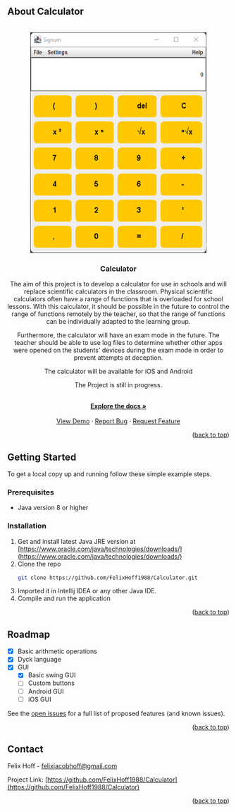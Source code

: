 ## About Calculator

<!-- PROJECT LOGO -->
<br />
<div align="center">
  <a href="https://github.com/FelixHoff1988/Calculator">
    <img src="images/logo.png" alt="Logo" width="400" height="500">
  </a>

<h3 align="center">Calculator</h3>

  <p align="center">
    The aim of this project is to develop a calculator for use in schools and will replace scientific calculators in the classroom. Physical scientific calculators often have a range of functions that is overloaded for school lessons. With this calculator, it should be possible in the future to control the range of functions remotely by the teacher, so that the range of functions can be individually adapted to the learning group.

Furthermore, the calculator will have an exam mode in the future. The teacher should be able to use log files to determine whether other apps were opened on the students' devices during the exam mode in order to prevent attempts at deception.

The calculator will be available for iOS and Android 

The Project is still in progress.
</p>
    <br />
    <a href="https://github.com/FelixHoff1988/Calculator"><strong>Explore the docs »</strong></a>
    <br />
    <br />
    <a href="https://github.com/FelixHoff1988/Calculator">View Demo</a>
    ·
    <a href="https://github.com/FelixHoff1988/Calculator/issues">Report Bug</a>
    ·
    <a href="https://github.com/FelixHoff1988/Calculator/issues">Request Feature</a>
  </p>
</div>

<p align="right">(<a href="#top">back to top</a>)</p>

<!-- GETTING STARTED -->
## Getting Started

To get a local copy up and running follow these simple example steps.

### Prerequisites

* Java version 8 or higher

### Installation

1. Get and install latest Java JRE version at [https://www.oracle.com/java/technologies/downloads/](https://www.oracle.com/java/technologies/downloads/)
2. Clone the repo
   ```sh
   git clone https://github.com/FelixHoff1988/Calculator.git
   ```
3. Imported it in Intellij IDEA or any other Java IDE.
4. Compile and run the application

<p align="right">(<a href="#top">back to top</a>)</p>

<!-- ROADMAP -->
## Roadmap

- [x] Basic arithmetic operations
- [x] Dyck language 
- [x] GUI
    - [x] Basic swing GUI
    - [ ] Custom buttons
    - [ ] Android GUI
    - [ ] iOS GUI

See the [open issues](https://github.com/FelixHoff1988/Calculator/issues) for a full list of proposed features (and known issues).

<p align="right">(<a href="#top">back to top</a>)</p>

<!-- CONTACT -->
## Contact

Felix Hoff - felixjacobhoff@gmail.com

Project Link: [https://github.com/FelixHoff1988/Calculator](https://github.com/FelixHoff1988/Calculator)

<p align="right">(<a href="#top">back to top</a>)</p>
